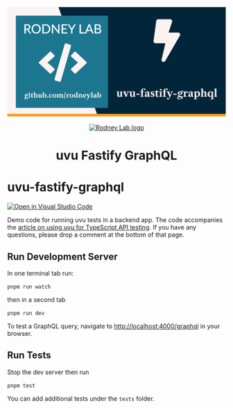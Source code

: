 <img src="./images/rodneylab-github-uvu-fastify-graphql.png" alt="Rodney Lab uvu-fastify-graphql Github banner">

<p align="center">
  <a aria-label="Open Rodney Lab site" href="https://rodneylab.com" rel="nofollow noopener noreferrer">
    <img alt="Rodney Lab logo" src="https://rodneylab.com/assets/icon.png" width="60" />
  </a>
</p>
<h1 align="center">
  uvu Fastify GraphQL
</h1>

# uvu-fastify-graphql

[![Open in Visual Studio Code](https://open.vscode.dev/badges/open-in-vscode.svg)](https://open.vscode.dev/rodneylab/uvu-fastify-graphql)

Demo code for running uvu tests in a backend app. The code accompanies the <a aria-label="Open Rodney Lab blog post on using uvu for Type script A P I testing" href="https://rodneylab.com/using-uvu-typescript-api-testing/">article on using uvu for TypeScript API testing</a>. If you have any questions, please drop a comment at the bottom of that page.

## Run Development Server

In one terminal tab run:

```shell
pnpm run watch
```

then in a second tab

```shell
pnpm run dev
```

To test a GraphQL query, navigate to [http://localhost:4000/graphql](http://localhost:4000/graphql) in your browser.

## Run Tests

Stop the dev server then run

```shell
pnpm test
```

You can add additional tests under the `tests` folder.
